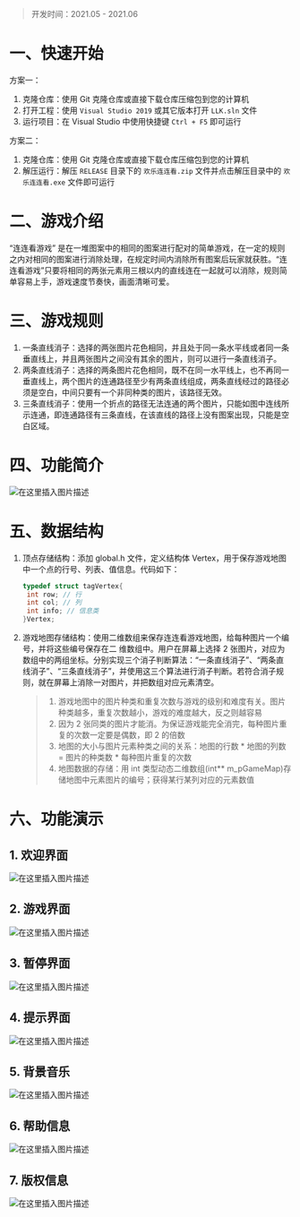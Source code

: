 > 开发时间：2021.05 - 2021.06

# 一、快速开始

方案一：

1. 克隆仓库：使用 Git 克隆仓库或直接下载仓库压缩包到您的计算机
2. 打开工程：使用 `Visual Studio 2019` 或其它版本打开 `LLK.sln` 文件
3. 运行项目：在 Visual Studio 中使用快捷键 `Ctrl + F5` 即可运行

方案二：

1. 克隆仓库：使用 Git 克隆仓库或直接下载仓库压缩包到您的计算机
1. 解压运行：解压 `RELEASE` 目录下的 `欢乐连连看.zip` 文件并点击解压目录中的 `欢乐连连看.exe` 文件即可运行

# 二、游戏介绍

“连连看游戏” 是在一堆图案中的相同的图案进行配对的简单游戏，在一定的规则之内对相同的图案进行消除处理，在规定时间内消除所有图案后玩家就获胜。“连连看游戏”只要将相同的两张元素用三根以内的直线连在一起就可以消除，规则简单容易上手，游戏速度节奏快，画面清晰可爱。

# 三、游戏规则
1. 一条直线消子：选择的两张图片花色相同，并且处于同一条水平线或者同一条垂直线上，并且两张图片之间没有其余的图片，则可以进行一条直线消子。
2.  两条直线消子：选择的两条图片花色相同，既不在同一水平线上，也不再同一垂直线上，两个图片的连通路径至少有两条直线组成，两条直线经过的路径必须是空白，中间只要有一个非同种类的图片，该路径无效。
3. 三条直线消子：使用一个折点的路径无法连通的两个图片，只能如图中连线所示连通，即连通路径有三条直线，在该直线的路径上没有图案出现，只能是空白区域。

# 四、功能简介
![在这里插入图片描述](https://img-blog.csdnimg.cn/eaddd0d34e4a44d787a3356966611d67.png?x-oss-process=image/watermark,type_d3F5LXplbmhlaQ,shadow_50,text_Q1NETiBAU3ByaW5nLV8tQmVhcg==,size_20,color_FFFFFF,t_70,g_se,x_16#pic_center)
# 五、数据结构
1. 顶点存储结构：添加 global.h 文件，定义结构体 Vertex，用于保存游戏地图中一个点的行号、列表、值信息。代码如下：

    ```cpp
    typedef struct tagVertex{
     int row; // 行
     int col; // 列
     int info; // 信息类
    }Vertex;
    ```
2. 游戏地图存储结构：使用二维数组来保存连连看游戏地图，给每种图片一个编号，并将这些编号保存在二
    维数组中。用户在屏幕上选择 2 张图片，对应为数组中的两组坐标。分别实现三个消子判断算法：“一条直线消子”、“两条直线消子”、“三条直线消子”，并使用这三个算法进行消子判断。若符合消子规则，就在屏幕上消除一对图片，并把数组对应元素清空。
    
    > 1. 游戏地图中的图片种类和重复次数与游戏的级别和难度有关。图片种类越多，重复次数越小，游戏的难度越大，反之则越容易
    > 2. 因为 2 张同类的图片才能消。为保证游戏能完全消完，每种图片重复的次数一定要是偶数，即 2 的倍数
    > 3. 地图的大小与图片元素种类之间的关系：地图的行数 * 地图的列数 = 图片的种类数 * 每种图片重复的次数
    > 4. 地图数据的存储：用 int 类型动态二维数组(int** m_pGameMap)存储地图中元素图片的编号；获得某行某列对应的元素数值

# 六、功能演示
## 1. 欢迎界面

![在这里插入图片描述](https://img-blog.csdnimg.cn/20210503214758966.png?x-oss-process=image/watermark,type_ZmFuZ3poZW5naGVpdGk,shadow_10,text_aHR0cHM6Ly9ibG9nLmNzZG4ubmV0L3dlaXhpbl81MTAwODg2Ng==,size_16,color_FFFFFF,t_70#pic_center)

## 2. 游戏界面

![在这里插入图片描述](https://img-blog.csdnimg.cn/20210503214804405.png?x-oss-process=image/watermark,type_ZmFuZ3poZW5naGVpdGk,shadow_10,text_aHR0cHM6Ly9ibG9nLmNzZG4ubmV0L3dlaXhpbl81MTAwODg2Ng==,size_16,color_FFFFFF,t_70#pic_center)

## 3. 暂停界面

![在这里插入图片描述](https://img-blog.csdnimg.cn/20210503214809305.png?x-oss-process=image/watermark,type_ZmFuZ3poZW5naGVpdGk,shadow_10,text_aHR0cHM6Ly9ibG9nLmNzZG4ubmV0L3dlaXhpbl81MTAwODg2Ng==,size_16,color_FFFFFF,t_70#pic_center)

## 4. 提示界面

![在这里插入图片描述](https://img-blog.csdnimg.cn/20210503214814589.png?x-oss-process=image/watermark,type_ZmFuZ3poZW5naGVpdGk,shadow_10,text_aHR0cHM6Ly9ibG9nLmNzZG4ubmV0L3dlaXhpbl81MTAwODg2Ng==,size_16,color_FFFFFF,t_70#pic_center)

## 5. 背景音乐

![在这里插入图片描述](https://img-blog.csdnimg.cn/20210503214822638.png?x-oss-process=image/watermark,type_ZmFuZ3poZW5naGVpdGk,shadow_10,text_aHR0cHM6Ly9ibG9nLmNzZG4ubmV0L3dlaXhpbl81MTAwODg2Ng==,size_16,color_FFFFFF,t_70#pic_center)

## 6. 帮助信息

![在这里插入图片描述](https://img-blog.csdnimg.cn/20210503214830582.png?x-oss-process=image/watermark,type_ZmFuZ3poZW5naGVpdGk,shadow_10,text_aHR0cHM6Ly9ibG9nLmNzZG4ubmV0L3dlaXhpbl81MTAwODg2Ng==,size_16,color_FFFFFF,t_70#pic_center)

## 7. 版权信息

![在这里插入图片描述](https://img-blog.csdnimg.cn/20210503214835679.png?x-oss-process=image/watermark,type_ZmFuZ3poZW5naGVpdGk,shadow_10,text_aHR0cHM6Ly9ibG9nLmNzZG4ubmV0L3dlaXhpbl81MTAwODg2Ng==,size_16,color_FFFFFF,t_70#pic_center)
